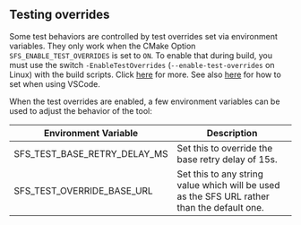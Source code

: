 ## Testing overrides

Some test behaviors are controlled by test overrides set via environment variables.
They only work when the CMake Option `SFS_ENABLE_TEST_OVERRIDES` is set to `ON`.
To enable that during build, you must use the switch `-EnableTestOverrides` (`--enable-test-overrides` on Linux) with the build scripts. Click [here](README.md#building) for more. See also [here](README.md#building-with-cmake-vscode-extension) for how to set when using VSCode.

When the test overrides are enabled, a few environment variables can be used to adjust the behavior of the tool:

| Environment Variable                          | Description                                                                                 |
|-----------------------------------------------|---------------------------------------------------------------------------------------------|
| SFS_TEST_BASE_RETRY_DELAY_MS                  | Set this to override the base retry delay of 15s.                                           |
| SFS_TEST_OVERRIDE_BASE_URL                    | Set this to any string value which will be used as the SFS URL rather than the default one. |
